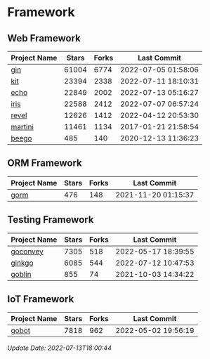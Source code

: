 # Framework

## Web Framework
| Project Name | Stars | Forks | Last Commit |
| ------------ | ----- | ----- | ----------- |
| [gin](https://github.com/gin-gonic/gin) | 61004 | 6774 | 2022-07-05 01:58:06 |
| [kit](https://github.com/go-kit/kit) | 23394 | 2338 | 2022-07-11 18:10:31 |
| [echo](https://github.com/labstack/echo) | 22849 | 2002 | 2022-07-13 05:16:27 |
| [iris](https://github.com/kataras/iris) | 22588 | 2412 | 2022-07-07 06:57:24 |
| [revel](https://github.com/revel/revel) | 12626 | 1412 | 2022-04-12 20:53:30 |
| [martini](https://github.com/go-martini/martini) | 11461 | 1134 | 2017-01-21 21:58:54 |
| [beego](https://github.com/astaxie/beego) | 485 | 140 | 2020-12-13 11:36:23 |

## ORM Framework
| Project Name | Stars | Forks | Last Commit |
| ------------ | ----- | ----- | ----------- |
| [gorm](https://github.com/jinzhu/gorm) | 476 | 148 | 2021-11-20 01:15:37 |

## Testing Framework
| Project Name | Stars | Forks | Last Commit |
| ------------ | ----- | ----- | ----------- |
| [goconvey](https://github.com/smartystreets/goconvey) | 7305 | 518 | 2022-05-17 18:39:55 |
| [ginkgo](https://github.com/onsi/ginkgo) | 6085 | 544 | 2022-07-12 10:47:53 |
| [goblin](https://github.com/franela/goblin) | 855 | 74 | 2021-10-03 14:34:22 |

## IoT Framework
| Project Name | Stars | Forks | Last Commit |
| ------------ | ----- | ----- | ----------- |
| [gobot](https://github.com/hybridgroup/gobot) | 7818 | 962 | 2022-05-02 19:56:19 |

*Update Date: 2022-07-13T18:00:44*